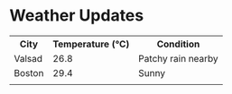 # Weather Updates

<!-- WEATHER-UPDATE-START -->
<table><tr><th>City</th><th>Temperature (°C)</th><th>Condition</th></tr><tr><td>Valsad</td><td>26.8</td><td>Patchy rain nearby</td></tr><tr><td>Boston</td><td>29.4</td><td>Sunny</td></tr><tr><td></td><td></td><td></td></tr></table>
<!-- WEATHER-UPDATE-END -->
